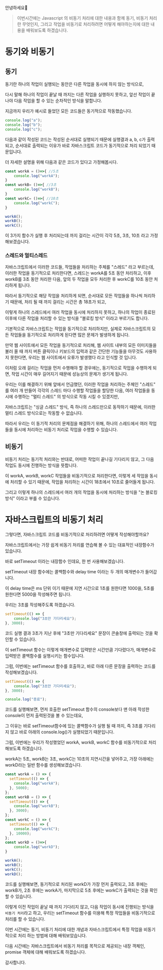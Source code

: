 안녕하세요🤗

> 이번시간에는 Javascript 의 비동기 처리에 대한 내용과 함께 동기, 비동기 처리란 무엇인지, 그리고 작업을 비동기로 처리하려면 어떻게 해야하는지에 대한 내용을 배워보도록 하겠습니다.

# 동기와 비동기

## 동기

동기란 하나의 작업이 실행되는 동안은 다른 작업을 동시에 하지 않는 방식으로, 

다시 말해 하나의 작업이 끝날 때 까지는 다른 작업을 실행하지 못하고, 앞선 작업이 끝나야 다음 작업을 할 수 있는 순차적인 방식을 말합니다. 

지금까지 우리가 예시로 들었던 모든 코드들은 동기적으로 작동했습니다.

```js
console.log("a");
console.log("b");
console.log("c");
```

다음과 같이 작성된 코드는 작성된 순서대로 실행되기 때문에 실행결과 a, b, c가 출력되고, 순서대로 출력되는 이유가 바로 자바스크립트 코드가 동기적으로 처리 되었기 때문입니다.

더 자세한 설명을 위해 다음과 같은 코드가 있다고 가정해봅시다.

```js
const workA = ()=>{ //5초
    console.log("workA");
}
const workB= ()=>{ //3초
    console.log("workB");
}
const workC= ()=>{ //10초
    console.log("workC");
}

workA(); 
workB(); 
workC(); 
```

이 3가지 함수가 실행 후 처리되는데 까지 걸리는 시간이 각각 5초, 3초, 10초 라고 가정해보겠습니다.

### 스레드와 멀티스레드

자바스크립트에서 이러한 코드들, 작업들을 처리하는 주체를 "스레드" 라고 부르는데, 이러한 작업을 동기적으로 처리한다면, 스레드는 workA를 5초 동안 처리하고, 이후 workB를 3초 동안 처리한 다음, 앞의 두 작업을 모두 처리한 후 workC를 10초 동안 처리하게 됩니다.

따라서 동기적으로 해당 작업을 처리하게 되면, 순서대로 모든 작업들을 하나씩 처리하기 때문에, 처리 될 때 까지 걸리는 시간은 총 18초가 되고, 

이렇게 하나의 스레드에서 여러 작업을 동시에 처리하지 못하고, 하나의 작업이 종료된 이후에 다른 작업을 처리할 수 있는 방식을 "블로킹 방식" 이라고 부르기도 합니다.

기본적으로 자바스크립트는 작업을 동기적으로 처리하지만, 실제로 자바스크립트의 모든 작업들을 동기적으로 처리하게 된다면 많은 문제가 발생하게 됩니다.

만약 웹 사이트에서 모든 작업을 동기적으로 처리해, 웹 사이트 내부의 모든 이미지들을 불러 올 때 까지 버튼 클릭이나 키보드의 입력과 같은 간단한 기능들을 아무것도 사용하지 못한다면, 우리는 웹 사이트에서 오류가 발생했다 라고 인식할 것 입니다.

이처럼 오래 걸리는 작업을 먼저 수행해야 할 경우에는, 동기적으로 작업을 수행하게 되면, 작업 시간이 매우 길어지기 때문에 성능상의 문제가 생기게 됩니다.

우리는 이를 해결하기 위해 앞에서 언급했던, 이러한 작업을 처리하는 주체인 "스레드" 를 여러 개 만들어 각각의 스레드 마다 수행할 작업들을 할당한 다음, 여러 작업들을 동시에 수행하는 "멀티 스레드" 의 방식으로 작동 시킬 수 있겠지만,

자바스크립트는 "싱글 스레드" 방식, 즉 하나의 스레드만으로 동작하기 때문에, 이러한 멀티 스레드 방식으로는 작동할 수 없습니다.

따라서 우리는 이 동기적 처리의 문제점을 해결하기 위해, 하나의 스레드에서 여러 작업들을 동시에 처리하는 비동기 처리로 작업을 수행할 수 있습니다.

## 비동기

비동기 처리는 동기적 처리와는 반대로, 어떠한 작업이 끝나길 기다리지 않고, 그 다음 작업도 동시에 진행하는 방식을 뜻합니다.

이 workA, workB, workC 작업들을 비동기적으로 처리한다면, 이렇게 세 작업을 동시에 처리할 수 있기 때문에, 작업을 처리하는 시간이 18초에서 10초로 줄어들게 됩니다.

그리고 이렇게 하나의 스레드에서 여러 개의 작업을 동시에 처리하는 방식을 "논 블로킹 방식" 이라고 부를 수 있습니다.

# 자바스크립트의 비동기 처리

그렇다면, 자바스크립트 코드를 비동기적으로 처리하려면 어떻게 작성해야할까요?

자바스크립트에서는 가장 쉽게 비동기 처리를 연습해 볼 수 있는 대표적인 내장함수가 있습니다.

바로 setTimeout 이라는 내장함수 인데요, 한 번 사용해보겠습니다.

setTimeout 내장 함수에는 콜백함수와 delay time 이라는 두 개의 매개변수가 들어갑니다.

이 delay time은 ms 단위 이기 때문에 지연 시간으로 1초를 원한다면 1000을, 5초를 원한다면 5000을 작성해주면 됩니다.

우리는 3초를 작성해주도록 하겠습니다.

```js
setTimeout(() => {
    console.log("3초만 기다리세요");
}, 3000);
```

코드 실행 결과 3초가 지난 후에 "3초만 기다리세요" 문장이 콘솔창에 출력되는 것을 확인할 수 있습니다.

이 setTimeout 함수는 이렇게 매개변수로 입력받은 시간만큼 기다렸다가, 매개변수로 입력받은 콜백함수를 실행시키는 함수입니다.

그럼, 이번에는 setTimeout 함수를 호출하고, 바로 아래 다른 문장을 출력하는 코드를 작성해보겠습니다.

```js
setTimeout(() => {
    console.log("3초만 기다리세요");
}, 3000);

console.log("종료");
```

코드를 실행해보면, 먼저 호출한 setTimeout 함수의 console보다 맨 아래 작성한 console이 먼저 출력된것을 볼 수 있는데요,

그 이유는 바로 setTimeout함수에 있는 콜백함수가 실행 될 때 까지, 즉 3초를 기다리지 않고 바로 아래의 console.log()가 실행되었기 때문입니다.

그럼, 이번에는 우리가 작성했었던 workA, workB, workC 함수를 비동기적으로 처리해보도록 하겠습니다.

workA는 5초, workB는 3초, workC는 10초의 지연시간을 넣어주고, 가장 아래에는 workD라는 일반 함수를 생성해보겠습니다.

```js
const workA = () => {
  setTimeout(() => {
    console.log("workA");
  }, 5000);
};
const workB = () => {
  setTimeout(() => {
    console.log("workB");
  }, 3000);
};
const workC = () => {
  setTimeout(() => {
    console.log("workC");
  }, 10000);
};
const workD = ()=>{
    console.log("workD");
}

workA();
workB();
workC();
workD();
```

코드를 실행해보면, 동기적으로 처리된 workD가 가장 먼저 출력되고, 3초 후에는 workB가, 2초 후에는 workA가, 마지막으로 5초 후에는 workC가 출력되는 것을 확인 할 수 있습니다.

이렇게 이전 작업이 끝날 때 까지 기다리지 않고, 다음 작업이 동시에 진행되는 방식을 `비동기 처리`라고 하고, 우리는 setTimeout 함수를 이용해 특정 작업들을 비동기적으로 처리를 할 수 있습니다.

이번 시간에는 동기, 비동기 처리에 대한 개념과 자바스크립트에서 특정 작업을 비동기적으로 처리 하는 방법에 대해 배워보았습니다.

다음 시간에는 자바스크립트에서 비동기 처리를 목적으로 제공되는 내장 객체인, promise 객체에 대해 배워보도록 하겠습니다.

감사합니다.
